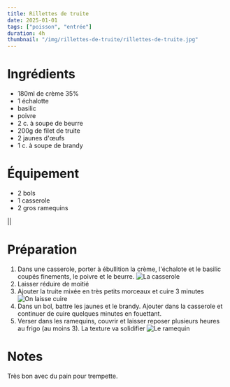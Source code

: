 ```yaml
---
title: Rillettes de truite
date: 2025-01-01
tags: ["poisson", "entrée"]
duration: 4h
thumbnail: "/img/rillettes-de-truite/rillettes-de-truite.jpg"
---
```


# Ingrédients

+ 180ml de crème 35%
+ 1 échalotte
+ basilic
+ poivre
+ 2 c. à soupe de beurre
+ 200g de filet de truite
+ 2 jaunes d'œufs
+ 1 c. à soupe de brandy

# Équipement

+ 2 bols
+ 1 casserole
+ 2 gros ramequins

||
# Préparation

1. Dans une casserole, porter à ébullition la crème, l'échalote et le basilic coupés finements, le poivre et le beurre.
![La casserole](/img/rillettes-de-truite/rillettes-de-truite-step-1.jpg)
2. Laisser réduire de moitié
3. Ajouter la truite mixée en très petits morceaux et cuire 3 minutes
![On laisse cuire](/img/rillettes-de-truite/rillettes-de-truite-step-3.jpg)
4. Dans un bol, battre les jaunes et le brandy. Ajouter dans la casserole et continuer de cuire quelques minutes en fouettant.
5. Verser dans les ramequins, couvrir et laisser reposer plusieurs heures au frigo (au moins 3). La texture va solidifier
![Le ramequin](/img/rillettes-de-truite/rillettes-de-truite-step-5.jpg)

# Notes

Très bon avec du pain pour trempette.